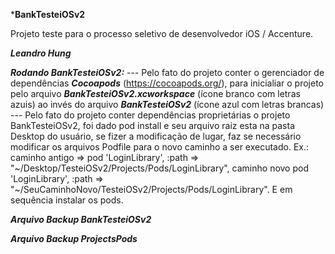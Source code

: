 ***BankTesteiOSv2**

Projeto teste para o processo seletivo de desenvolvedor iOS / Accenture.

***Leandro Hung***

***Rodando BankTesteiOSv2:***
--- Pelo fato do projeto conter o gerenciador de dependências ***Cocoapods*** (https://cocoapods.org/), para inicialiar o projeto pelo arquivo ***BankTesteiOSv2.xcworkspace*** (ícone branco com letras azuis) ao invés do arquivo ***BankTesteiOSv2*** (ícone azul com letras brancas)
--- Pelo fato do projeto conter dependências proprietárias o projeto BankTesteiOSv2, foi dado pod install e seu arquivo raiz esta na pasta Desktop do usuário, se fizer a modificação de lugar, faz se necessário modificar os arquivos Podfile para o novo caminho a ser executado. Ex.: caminho antigo => pod 'LoginLibrary', :path => "~/Desktop/TesteiOSv2/Projects/Pods/LoginLibrary", caminho novo pod 'LoginLibrary', :path => "~/SeuCaminhoNovo/TesteiOSv2/Projects/Pods/LoginLibrary". E em sequência instalar os pods.

***Arquivo Backup BankTesteiOSv2***

***Arquivo Backup ProjectsPods***
